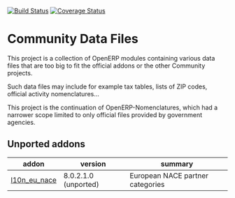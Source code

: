 [![Build Status](https://travis-ci.org/OCA/community-data-files.svg?branch=9.0)](https://travis-ci.org/OCA/community-data-files)
[![Coverage Status](https://coveralls.io/repos/OCA/community-data-files/badge.png?branch=9.0)](https://coveralls.io/r/OCA/community-data-files?branch=9.0)

Community Data Files
====================


This project is a collection of OpenERP modules containing various data files
that are too big to fit the official addons or the other Community projects.

Such data files may include for example tax tables, lists of ZIP codes,
official activity nomenclatures...

This project is the continuation of OpenERP-Nomenclatures, which had a narrower
scope limited to only official files provided by government agencies.

[//]: # (addons)
Unported addons
---------------
addon | version | summary
--- | --- | ---
[l10n_eu_nace](l10n_eu_nace/) | 8.0.2.1.0 (unported) | European NACE partner categories

[//]: # (end addons)
